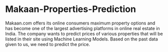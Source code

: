 # Makaan-Properties-Prediction
Makaan.com offers its online consumers maximum property options and has become one of the largest advertising platforms in online real estate in India. The company wants to predict prices of various properties that will be listed in their site using Machine Learning Models. Based on the past data given to us, we need to predict the price.
